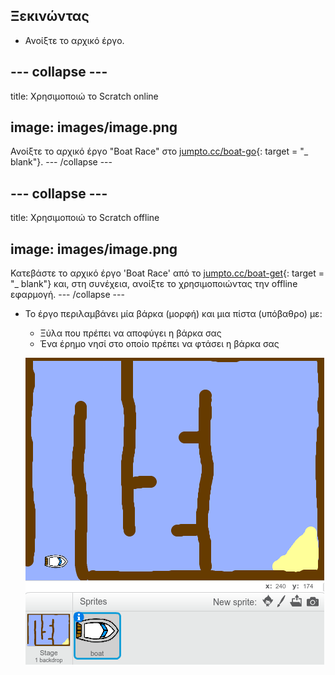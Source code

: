 ## Ξεκινώντας

+ Ανοίξτε το αρχικό έργο.

## \--- collapse \---

title: Χρησιμοποιώ το Scratch online

## image: images/image.png

Ανοίξτε το αρχικό έργο "Boat Race" στο [jumpto.cc/boat-go](https://scratch.mit.edu/projects/63958014/#editor){: target = "_ blank"}. \--- /collapse \---

## \--- collapse \---

title: Χρησιμοποιώ το Scratch offline

## image: images/image.png

Κατεβάστε το αρχικό έργο 'Boat Race' από το [jumpto.cc/boat-get](http:jumpto.cc/boat-get){: target = "_ blank"} και, στη συνέχεια, ανοίξτε το χρησιμοποιώντας την offline εφαρμογή. \--- /collapse \---

+ Το έργο περιλαμβάνει μία βάρκα (μορφή) και μια πίστα (υπόβαθρο) με:
    
    + Ξύλα που πρέπει να αποφύγει η βάρκα σας
    + Ένα έρημο νησί στο οποίο πρέπει να φτάσει η βάρκα σας
    
    ![στιγμιότυπο](images/boat-starter.png)